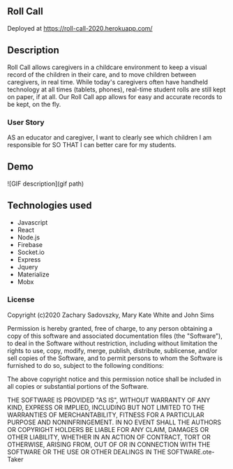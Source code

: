 
## Roll Call

Deployed at https://roll-call-2020.herokuapp.com/

## Description

Roll Call allows caregivers in a childcare environment to keep a visual record of the children in their care, and to move children between caregivers, in real time.  While today's caregivers often have handheld technology at all times (tablets, phones), real-time student rolls are still kept on paper, if at all.  Our Roll Call app allows for easy and accurate records to be kept, on the fly.


### User Story

AS an educator and caregiver,
I want to clearly see which children I am responsible for
SO THAT I can better care for my students.


## Demo

![GIF description](gif path)


## Technologies used

- Javascript
- React
- Node.js
- Firebase
- Socket.io
- Express 
- Jquery
- Materialize
- Mobx



### License

Copyright (c)2020 Zachary Sadovszky, Mary Kate White and John Sims

Permission is hereby granted, free of charge, to any person obtaining a copy of this software and associated documentation files (the "Software"), to deal in the Software without restriction, including without limitation the rights to use, copy, modify, merge, publish, distribute, sublicense, and/or sell copies of the Software, and to permit persons to whom the Software is furnished to do so, subject to the following conditions:

The above copyright notice and this permission notice shall be included in all copies or substantial portions of the Software.

THE SOFTWARE IS PROVIDED "AS IS", WITHOUT WARRANTY OF ANY KIND, EXPRESS OR IMPLIED, INCLUDING BUT NOT LIMITED TO THE WARRANTIES OF MERCHANTABILITY, FITNESS FOR A PARTICULAR PURPOSE AND NONINFRINGEMENT. IN NO EVENT SHALL THE AUTHORS OR COPYRIGHT HOLDERS BE LIABLE FOR ANY CLAIM, DAMAGES OR OTHER LIABILITY, WHETHER IN AN ACTION OF CONTRACT, TORT OR OTHERWISE, ARISING FROM, OUT OF OR IN CONNECTION WITH THE SOFTWARE OR THE USE OR OTHER DEALINGS IN THE SOFTWARE.ote-Taker
